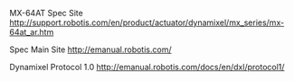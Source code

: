 MX-64AT Spec Site
<http://support.robotis.com/en/product/actuator/dynamixel/mx_series/mx-64at_ar.htm>

Spec Main Site
<http://emanual.robotis.com/>

Dynamixel Protocol 1.0
<http://emanual.robotis.com/docs/en/dxl/protocol1/>